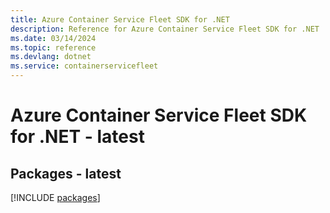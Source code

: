 ```yaml
---
title: Azure Container Service Fleet SDK for .NET
description: Reference for Azure Container Service Fleet SDK for .NET
ms.date: 03/14/2024
ms.topic: reference
ms.devlang: dotnet
ms.service: containerservicefleet
---
```

# Azure Container Service Fleet SDK for .NET - latest
## Packages - latest
[!INCLUDE [packages](container-service-fleet-index.md)]